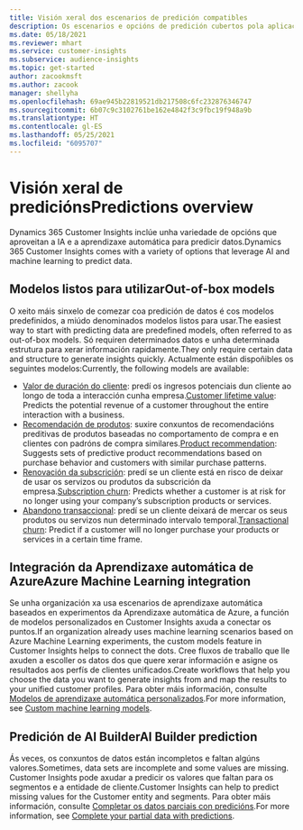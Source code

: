 ```yaml
---
title: Visión xeral dos escenarios de predición compatibles
description: Os escenarios e opcións de predición cubertos pola aplicación de Dynamics 365 Customer Insights.
ms.date: 05/18/2021
ms.reviewer: mhart
ms.service: customer-insights
ms.subservice: audience-insights
ms.topic: get-started
author: zacookmsft
ms.author: zacook
manager: shellyha
ms.openlocfilehash: 69ae945b22819521db217508c6fc232876346747
ms.sourcegitcommit: 6b07c9c3102761be162e4842f3c9fbc19f948a9b
ms.translationtype: HT
ms.contentlocale: gl-ES
ms.lasthandoff: 05/25/2021
ms.locfileid: "6095707"
---
```

# <a name="predictions-overview"></a><span data-ttu-id="0281f-103">Visión xeral de predicións</span><span class="sxs-lookup"><span data-stu-id="0281f-103">Predictions overview</span></span>

<span data-ttu-id="0281f-104">Dynamics 365 Customer Insights inclúe unha variedade de opcións que aproveitan a IA e a aprendizaxe automática para predicir datos.</span><span class="sxs-lookup"><span data-stu-id="0281f-104">Dynamics 365 Customer Insights comes with a variety of options that leverage AI and machine learning to predict data.</span></span> 

## <a name="out-of-box-models"></a><span data-ttu-id="0281f-105">Modelos listos para utilizar</span><span class="sxs-lookup"><span data-stu-id="0281f-105">Out-of-box models</span></span>

<span data-ttu-id="0281f-106">O xeito máis sinxelo de comezar coa predición de datos é cos modelos predefinidos, a miúdo denominados modelos listos para usar.</span><span class="sxs-lookup"><span data-stu-id="0281f-106">The easiest way to start with predicting data are predefined models, often referred to as out-of-box models.</span></span> <span data-ttu-id="0281f-107">Só requiren determinados datos e unha determinada estrutura para xerar información rapidamente.</span><span class="sxs-lookup"><span data-stu-id="0281f-107">They only require certain data and structure to generate insights quickly.</span></span> <span data-ttu-id="0281f-108">Actualmente están dispoñibles os seguintes modelos:</span><span class="sxs-lookup"><span data-stu-id="0281f-108">Currently, the following models are available:</span></span> 
- <span data-ttu-id="0281f-109">[Valor de duración do cliente](predict-customer-lifetime-value.md): predí os ingresos potenciais dun cliente ao longo de toda a interacción cunha empresa.</span><span class="sxs-lookup"><span data-stu-id="0281f-109">[Customer lifetime value](predict-customer-lifetime-value.md): Predicts the potential revenue of a customer throughout the entire interaction with a business.</span></span> 
- <span data-ttu-id="0281f-110">[Recomendación de produtos](predict-product-recommendation.md): suxire conxuntos de recomendacións preditivas de produtos baseadas no comportamento de compra e en clientes con padróns de compra similares.</span><span class="sxs-lookup"><span data-stu-id="0281f-110">[Product recommendation](predict-product-recommendation.md): Suggests sets of predictive product recommendations based on purchase behavior and customers with similar purchase patterns.</span></span>
- <span data-ttu-id="0281f-111">[Renovación da subscrición](predict-subscription-churn.md): predí se un cliente está en risco de deixar de usar os servizos ou produtos da subscrición da empresa.</span><span class="sxs-lookup"><span data-stu-id="0281f-111">[Subscription churn](predict-subscription-churn.md): Predicts whether a customer is at risk for no longer using your company’s subscription products or services.</span></span>
- <span data-ttu-id="0281f-112">[Abandono transaccional](predict-transactional-churn.md): predí se un cliente deixará de mercar os seus produtos ou servizos nun determinado intervalo temporal.</span><span class="sxs-lookup"><span data-stu-id="0281f-112">[Transactional churn](predict-transactional-churn.md): Predict if a customer will no longer purchase your products or services in a certain time frame.</span></span>

## <a name="azure-machine-learning-integration"></a><span data-ttu-id="0281f-113">Integración da Aprendizaxe automática de Azure</span><span class="sxs-lookup"><span data-stu-id="0281f-113">Azure Machine Learning integration</span></span>

<span data-ttu-id="0281f-114">Se unha organización xa usa escenarios de aprendizaxe automática baseados en experimentos da Aprendizaxe automática de Azure, a función de modelos personalizados en Customer Insights axuda a conectar os puntos.</span><span class="sxs-lookup"><span data-stu-id="0281f-114">If an organization already uses machine learning scenarios based on Azure Machine Learning experiments, the custom models feature in Customer Insights helps to connect the dots.</span></span> <span data-ttu-id="0281f-115">Cree fluxos de traballo que lle axuden a escoller os datos dos que quere xerar información e asigne os resultados aos perfís de clientes unificados.</span><span class="sxs-lookup"><span data-stu-id="0281f-115">Create workflows that help you choose the data you want to generate insights from and map the results to your unified customer profiles.</span></span> <span data-ttu-id="0281f-116">Para obter máis información, consulte [Modelos de aprendizaxe automática personalizados](custom-models.md).</span><span class="sxs-lookup"><span data-stu-id="0281f-116">For more information, see [Custom machine learning models](custom-models.md).</span></span>

## <a name="ai-builder-prediction"></a><span data-ttu-id="0281f-117">Predición de AI Builder</span><span class="sxs-lookup"><span data-stu-id="0281f-117">AI Builder prediction</span></span>

<span data-ttu-id="0281f-118">Ás veces, os conxuntos de datos están incompletos e faltan algúns valores.</span><span class="sxs-lookup"><span data-stu-id="0281f-118">Sometimes, data sets are incomplete and some values are missing.</span></span> <span data-ttu-id="0281f-119">Customer Insights pode axudar a predicir os valores que faltan para os segmentos e a entidade de cliente.</span><span class="sxs-lookup"><span data-stu-id="0281f-119">Customer Insights can help to predict missing values for the Customer entity and segments.</span></span> <span data-ttu-id="0281f-120">Para obter máis información, consulte [Completar os datos parciais con predicións](predictions.md).</span><span class="sxs-lookup"><span data-stu-id="0281f-120">For more information, see [Complete your partial data with predictions](predictions.md).</span></span>
